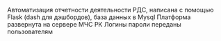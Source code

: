 Автоматизация отчетности деятельности РДС, написана с помощью Flask (dash для дэшбордов), база данных в Mysql
Платформа развернута на сервере МЧС РК
Логины пароли переданы пользователям 
